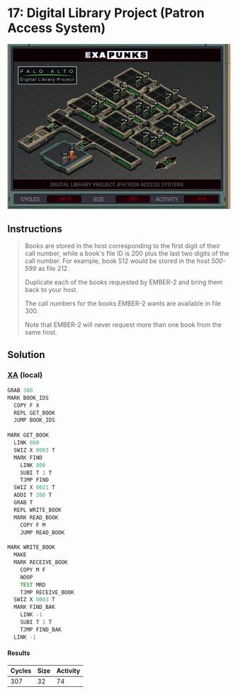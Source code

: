 # 17: Digital Library Project (Patron Access System)

<div align="center"><img src="EXAPUNKS - Digital Library Project (307, 32, 74, 2024-06-23-17-02-21).gif" /></div>

## Instructions
> Books are stored in the host corresponding to the first digit of their call number, while a book's file ID is 200 plus the last two digits of the call number. For example, book 512 would be stored in the host *500-599* as file 212.
> 
> Duplicate each of the books requested by EMBER-2 and bring them back to your host.
> 
> The call numbers for the books EMBER-2 wants are available in file 300.
> 
> Note that EMBER-2 will never request more than one book from the same host.

## Solution

### [XA](XA.exa) (local)
```asm
GRAB 300
MARK BOOK_IDS
  COPY F X
  REPL GET_BOOK
  JUMP BOOK_IDS

MARK GET_BOOK
  LINK 800
  SWIZ X 0003 T
  MARK FIND
    LINK 800
    SUBI T 1 T
    TJMP FIND
  SWIZ X 0021 T
  ADDI T 200 T
  GRAB T
  REPL WRITE_BOOK
  MARK READ_BOOK
    COPY F M
    JUMP READ_BOOK

MARK WRITE_BOOK
  MAKE
  MARK RECEIVE_BOOK
    COPY M F
    NOOP
    TEST MRD
    TJMP RECEIVE_BOOK
  SWIZ X 0003 T
  MARK FIND_BAK
    LINK -1
    SUBI T 1 T
    TJMP FIND_BAK
  LINK -1
```

#### Results
| Cycles | Size | Activity |
|--------|------|----------|
| 307    | 32   | 74       |
